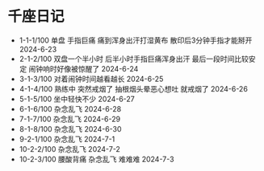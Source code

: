 # 千座日记

- 1-1-1/100 单盘 手指巨痛 痛到浑身出汗打湿黄布 散印后3分钟手指才能掰开 2024-6-23
- 2-1-2/100 双盘一个半小时 后半小时手指巨痛浑身出汗 最后一段时间比较安定 闹钟响时好像被惊醒了 2024-6-24
- 3-1-3/100 对着闹钟时间越看越长 2024-6-25
- 4-1-4/100 熟练中 突然戒烟了 抽根烟头晕恶心想吐 就戒烟了 2024-6-26
- 5-1-5/100 坐中轻快不少 2024-6-27
- 6-1-6/100 杂念乱飞 2024-6-28
- 7-1-7/100 杂念乱飞 2024-6-29
- 8-1-8/100 杂念乱飞 2024-6-30
- 9-2-1/100 杂念乱飞 2024-7-1
- 10-2-2/100 杂念乱飞 2024-7-2
- 10-2-3/100 腰酸背痛 杂念乱飞 难难难 2024-7-3
